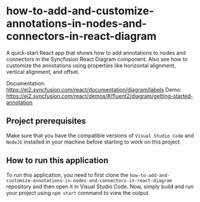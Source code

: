 # how-to-add-and-customize-annotations-in-nodes-and-connectors-in-react-diagram
A quick-start React app that shows how to add annotations to nodes and connectors in the Syncfusion React Diagram component. Also see how to customize the annotations using properties like horizontal alignment, vertical alignment, and offset.

Documentation: https://ej2.syncfusion.com/react/documentation/diagram/labels 
Demo: https://ej2.syncfusion.com/react/demos/#/fluent2/diagram/getting-started-annotation

## Project prerequisites
Make sure that you have the compatible versions of `Visual Studio Code` and `NodeJS` installed in your machine before starting to work on this project.

## How to run this application
To run this application, you need to first clone the `how-to-add-and-customize-annotations-in-nodes-and-connectors-in-react-diagram` repository and then open it in Visual Studio Code. Now, simply build and run your project using `npm start` command to view the output.
